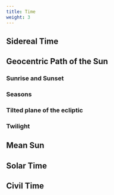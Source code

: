 ```yaml
---
title: Time
weight: 3
---
```


## Sidereal Time

## Geocentric Path of the Sun

### Sunrise and Sunset

### Seasons

### Tilted plane of the ecliptic

### Twilight

## Mean Sun

## Solar Time

## Civil Time

